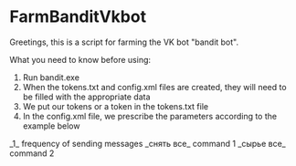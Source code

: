 # FarmBanditVkbot
Greetings, this is a script for farming the VK bot "bandit bot".

What you need to know before using:
1. Run bandit.exe
2. When the tokens.txt and config.xml files are created, they will need to be filled with the appropriate data
3. We put our tokens or a token in the tokens.txt file
4. In the config.xml file, we prescribe the parameters according to the example below
<config>
  <c1 name="">
    <time>_1_</time> frequency of sending messages
    <getobj>_снять все_</getobj> command 1
    <giveobj>_сырье все_</giveobj> command 2
  </c1>
</config>
